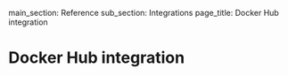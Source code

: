 main_section: Reference
sub_section: Integrations
page_title: Docker Hub integration

# Docker Hub integration
